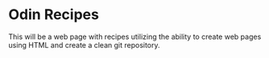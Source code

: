# Odin Recipes

This will be a web page with recipes utilizing the ability to create web pages using HTML and create a clean git repository.